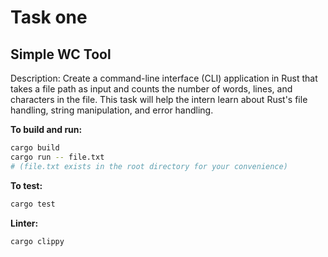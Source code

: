 # Task one

## Simple WC Tool

Description: Create a command-line interface (CLI) application in Rust that takes a file path as input and counts the number of words, lines, and characters in the file. This task will help the intern learn about Rust's file handling, string manipulation, and error handling.

**To build and run:**
  
  ```bash
  cargo build
  cargo run -- file.txt
  # (file.txt exists in the root directory for your convenience)
  ```

**To test:**

  ```bash
  cargo test
  ```

**Linter:**

  ```bash
  cargo clippy
  ```